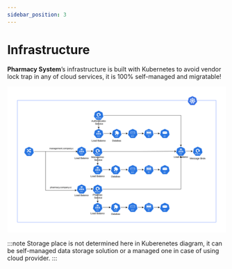 ```yaml
---
sidebar_position: 3
---
```


# Infrastructure

**Pharmacy System**’s infrastructure is built with Kubernetes to avoid vendor lock trap in any of cloud services, it is 100% self-managed and migratable!

![Kubernetes Deployment Diagram](./KubernetesInfrastructureDiagram.svg)

:::note
Storage place is not determined here in Kuberenetes diagram, it can be self-managed data storage solution or a managed one in case of using cloud provider.
:::